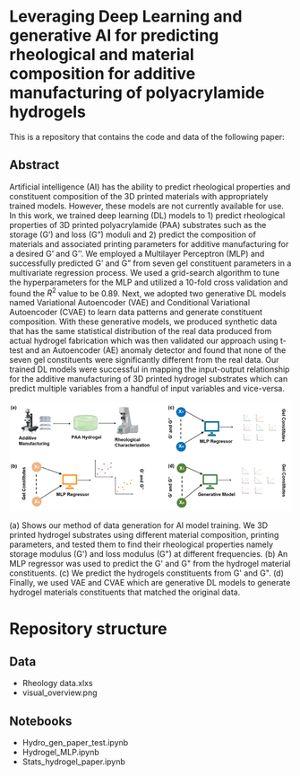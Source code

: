 # Leveraging Deep Learning and generative AI for predicting rheological and material composition for additive manufacturing of polyacrylamide hydrogels

This is a repository that contains the code and data of the following paper:

## Abstract
Artificial intelligence (AI) has the ability to predict rheological properties and constituent composition of the 3D printed materials with appropriately trained models. However, these models are not currently available for use. In this work, we trained deep learning (DL) models to 1) predict rheological properties of 3D printed polyacrylamide (PAA) substrates such as the storage (G’) and loss (G”) moduli and 2) predict the composition of materials and associated printing parameters for additive manufacturing for a desired G’ and G’’. We employed a Multilayer Perceptron (MLP) and successfully predicted G’ and G” from seven gel constituent parameters in a multivariate regression process. We used a grid-search algorithm to tune the hyperparameters for the MLP and utilized a 10-fold cross validation and found the $R^2$ value to be 0.89. Next, we adopted two generative DL models named Variational Autoencoder (VAE) and Conditional Variational Autoencoder (CVAE) to learn data patterns and generate constituent composition. With these generative models, we produced synthetic data that has the same statistical distribution of the real data produced from actual hydrogel fabrication which was then validated our approach using t-test and an Autoencoder (AE) anomaly detector and found that none of the seven gel constituents were significantly different from the real data. Our trained DL models were successful in mapping the input-output relationship for the additive manufacturing of 3D printed hydrogel substrates which can predict multiple variables from a handful of input variables and vice-versa.  

![Visual abstract](/Data/visual_overview.png)

(a) Shows our method of data generation for AI model training. We 3D printed hydrogel substrates using different material composition, printing parameters, and tested them to find their rheological properties namely storage modulus (G') and loss modulus (G") at different frequencies. (b) An MLP regressor was used to predict the G' and G" from the hydrogel material constituents. (c) We predict the hydrogels constituents from G' and G". (d) Finally, we used VAE and CVAE which are generative DL models to generate hydrogel materials constituents that matched the original data.

# Repository structure

## Data
- Rheology data.xlxs
- visual_overview.png

## Notebooks
- Hydro_gen_paper_test.ipynb
- Hydrogel_MLP.ipynb
- Stats_hydrogel_paper.ipynb

